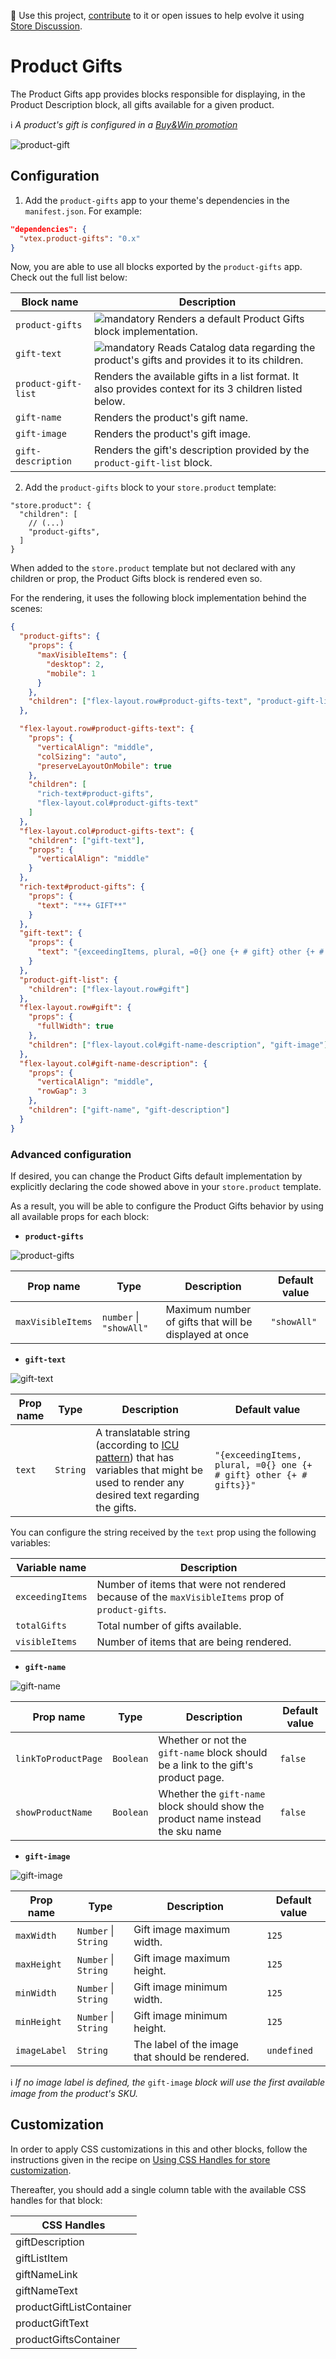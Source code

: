📢 Use this project, [contribute](https://github.com/vtex-apps/product-gifts) to it or open issues to help evolve it using [Store Discussion](https://github.com/vtex-apps/store-discussion).

# Product Gifts

The Product Gifts app provides blocks responsible for displaying, in the Product Description block, all gifts available for a given product.

:information_source: *A product's gift is configured in a [Buy&Win promotion](https://help.vtex.com/tutorial/buy-and-win--tutorials_322)*

![product-gift](https://user-images.githubusercontent.com/52087100/75782082-20a08380-5d3d-11ea-9ae1-60873e03f1ac.png)

## Configuration

1. Add the `product-gifts` app to your theme's dependencies in the `manifest.json`. For example:

```json
"dependencies": {
  "vtex.product-gifts": "0.x"
}
```

Now, you are able to use all blocks exported by the `product-gifts` app. Check out the full list below:

| Block name     | Description                                     |
| -------------- | ----------------------------------------------- |
| `product-gifts`| ![mandatory](https://img.shields.io/badge/-Mandatory-red) Renders a default Product Gifts block implementation. | 
| `gift-text` | ![mandatory](https://img.shields.io/badge/-Mandatory-red) Reads Catalog data regarding the product's gifts and provides it to its children. |
| `product-gift-list` | Renders the available gifts in a list format. It also provides context for its 3 children listed below. |
| `gift-name` | Renders the product's gift name. |
| `gift-image` | Renders the product's gift image.|
| `gift-description` | Renders the gift's description provided by the `product-gift-list` block. |

2. Add the `product-gifts` block to your `store.product` template:

```jsonc
"store.product": {
  "children": [
    // (...)
    "product-gifts",
  ]
}
```

When added to the `store.product` template but not declared with any children or prop, the Product Gifts block is rendered even so.

For the rendering, it uses the following block implementation behind the scenes:

```json
{
  "product-gifts": {
    "props": {
      "maxVisibleItems": {
        "desktop": 2,
        "mobile": 1
      }
    },
    "children": ["flex-layout.row#product-gifts-text", "product-gift-list"]
  },

  "flex-layout.row#product-gifts-text": {
    "props": {
      "verticalAlign": "middle",
      "colSizing": "auto",
      "preserveLayoutOnMobile": true
    },
    "children": [
      "rich-text#product-gifts",
      "flex-layout.col#product-gifts-text"
    ]
  },
  "flex-layout.col#product-gifts-text": {
    "children": ["gift-text"],
    "props": {
      "verticalAlign": "middle"
    }
  },
  "rich-text#product-gifts": {
    "props": {
      "text": "**+ GIFT**"
    }
  },
  "gift-text": {
    "props": {
      "text": "{exceedingItems, plural, =0{} one {+ # gift} other {+ # gifts}}"
    }
  },
  "product-gift-list": {
    "children": ["flex-layout.row#gift"]
  },
  "flex-layout.row#gift": {
    "props": {
      "fullWidth": true
    },
    "children": ["flex-layout.col#gift-name-description", "gift-image"]
  },
  "flex-layout.col#gift-name-description": {
    "props": {
      "verticalAlign": "middle",
      "rowGap": 3
    },
    "children": ["gift-name", "gift-description"]
  }
}
```

### Advanced configuration

If desired, you can change the Product Gifts default implementation by explicitly declaring the code showed above in your `store.product` template.

As a result, you will be able to configure the Product Gifts behavior by using all available props for each block:

- **`product-gifts`**

![product-gifts](https://user-images.githubusercontent.com/27777263/75771051-ee385b80-5d27-11ea-8600-5ea7f47ff64c.png)

| Prop name         | Type                        | Description                                            | Default value |
| ----------------- | --------------------------- | ------------------------------------------------------ | ------------- |
| `maxVisibleItems` | `number` &#124; `"showAll"` | Maximum number of gifts that will be displayed at once | `"showAll"`   |

- **`gift-text`**

![gift-text](https://user-images.githubusercontent.com/27777263/75767717-01e0c380-5d22-11ea-8054-4440438a5441.png)

| Prop name | Type     | Description                                                                                         | Default value                                                       |
| --------- | -------- | --------------------------------------------------------------------------------------------------- | ------------------------------------------------------------------- |
| `text`    | `String` | A translatable string (according to [ICU pattern](https://formatjs.io/guides/message-syntax/)) that has variables that might be used to render any desired text regarding the gifts. | `"{exceedingItems, plural, =0{} one {+ # gift} other {+ # gifts}}"` |

You can configure the string received by the `text` prop using the following variables:

| Variable name    | Description                                                                                    |
| ---------------- | ---------------------------------------------------------------------------------------------- |
| `exceedingItems` | Number of items that were not rendered because of the `maxVisibleItems` prop of `product-gifts`. |
| `totalGifts`     | Total number of gifts available.                                                               |
| `visibleItems`   | Number of items that are being rendered.                                                       |

-  **`gift-name`**

![gift-name](https://user-images.githubusercontent.com/27777263/75767722-03aa8700-5d22-11ea-8150-2cbe2a7bb37a.png)

| Prop name           | Type      | Description                                                               | Default value |
| ------------------- | --------- | ------------------------------------------------------------------------- | ------------- |
| `linkToProductPage` | `Boolean` | Whether or not the `gift-name` block should be a link to the gift's product page. | `false`       |
| `showProductName` | `Boolean` | Whether the `gift-name` block should show the product name instead the sku name | `false`       |

- **`gift-image`** 

![gift-image](https://user-images.githubusercontent.com/27777263/75767721-02795a00-5d22-11ea-8f51-fe80664b7f68.png)

| Prop name    | Type                     | Description                                     | Default value |
| ------------ | ------------------------ | ----------------------------------------------- | ------------- |
| `maxWidth`   | `Number` &#124; `String` | Gift image maximum width.                    | `125`         |
| `maxHeight`  | `Number` &#124; `String` | Gift image maximum height.                   | `125`         |
| `minWidth`   | `Number` &#124; `String` | Gift image minimum width.                    | `125`         |
| `minHeight`  | `Number` &#124; `String` | Gift image minimum height.                   | `125`         |
| `imageLabel` | `String`                 | The label of the image that should be rendered. | `undefined`   |

:information_source: *If no image label is defined, the* `gift-image` *block will use the first available image from the product's SKU.*

## Customization

In order to apply CSS customizations in this and other blocks, follow the instructions given in the recipe on [Using CSS Handles for store customization](https://vtex.io/docs/recipes/style/using-css-handles-for-store-customization).

Thereafter, you should add a single column table with the available CSS handles for that block:

| CSS Handles              |
| ------------------------ |
| giftDescription          |
| giftListItem             |
| giftNameLink             |
| giftNameText             |
| productGiftListContainer |
| productGiftText          |
| productGiftsContainer    |
